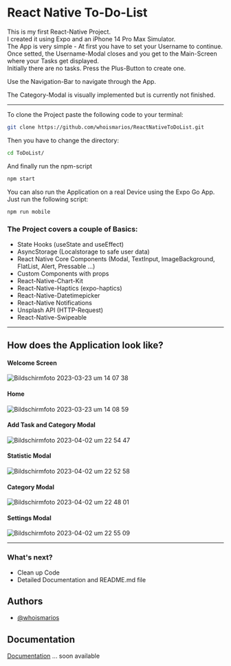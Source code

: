 
# React Native To-Do-List

This is my first React-Native Project.  
I created it using Expo and an iPhone 14 Pro Max Simulator.  
The App is very simple - At first you have to set your Username to continue.  
Once setted, the Username-Modal closes and you get to the Main-Screen where your Tasks get displayed.  
Initially there are no tasks. Press the Plus-Button to create one.  

Use the Navigation-Bar to navigate through the App.  

The Category-Modal is visually implemented but is currently not finished.

---


To clone the Project paste the following code to your terminal:
```bash
git clone https://github.com/whoismarios/ReactNativeToDoList.git
```

Then you have to change the directory:
```bash
cd ToDoList/
```

And finally run the npm-script
```bash
npm start
```

You can also run the Application on a real Device using the Expo Go App.
Just run the following script:
```bash
npm run mobile
```


### The Project covers a couple of Basics:

- State Hooks (useState and useEffect)
- AsyncStorage (Localstorage to safe user data)
- React Native Core Components (Modal, TextInput, ImageBackground, FlatList, Alert, Pressable ...)
- Custom Components with props
- React-Native-Chart-Kit
- React-Native-Haptics (expo-haptics)
- React-Native-Datetimepicker
- React-Native Notifications
- Unsplash API (HTTP-Request)
- React-Native-Swipeable

--- 

## How does the Application look like?

#### Welcome Screen

![Bildschirm­foto 2023-03-23 um 14 07 38](https://user-images.githubusercontent.com/103110817/227214414-14a66a0f-4cf2-45ab-8289-2ea3dcf3a128.png)

#### Home

![Bildschirm­foto 2023-03-23 um 14 08 59](https://user-images.githubusercontent.com/103110817/227215489-7d1c3b77-a4b9-46d2-bf2b-1403a44f0c61.png)


#### Add Task and Category Modal

![Bildschirmfoto 2023-04-02 um 22 54 47](https://user-images.githubusercontent.com/103110817/229378574-93271576-4c5a-43fe-b06d-e2da0a43ef58.png)


#### Statistic Modal

![Bildschirmfoto 2023-04-02 um 22 52 58](https://user-images.githubusercontent.com/103110817/229378488-0459d55c-a04c-483b-a601-279240ddf961.png)

#### Category Modal

![Bildschirmfoto 2023-04-02 um 22 48 01](https://user-images.githubusercontent.com/103110817/229378322-b2bdeb05-74d5-4361-bf1f-17c28319a31b.png)

#### Settings Modal

![Bildschirmfoto 2023-04-02 um 22 55 09](https://user-images.githubusercontent.com/103110817/229378564-78b0483e-bf12-43db-9231-7073cb61144a.png)




---

### What's next?
- Clean up Code
- Detailed Documentation and README.md file


## Authors

- [@whoismarios](https://www.github.com/whoismarios)


## Documentation

[Documentation](https://)
... soon available

